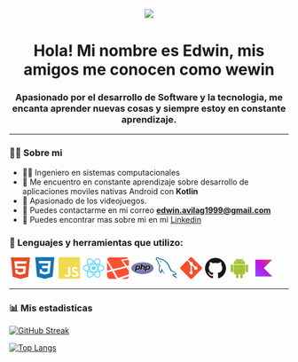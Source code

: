 <div id="header" align = 'center'>
    <img src="https://media.giphy.com/media/bGgsc5mWoryfgKBx1u/giphy.gif" width="200"/>
    <h1 align = 'center'>Hola! Mi nombre es Edwin, mis amigos me conocen como wewin</h1>
    <h3 align = 'center'> 
        Apasionado por el desarrollo de Software 
        y la tecnologia, me encanta aprender nuevas cosas 
        y siempre estoy en constante aprendizaje.
    </h3>
</div>

---
### 👨‍💻 Sobre mi
- 👨‍🎓 Ingeniero en sistemas computacionales
- 📱 Me encuentro en constante aprendizaje sobre desarrollo de aplicaciones moviles nativas Android con **Kotlin**
- 👾 Apasionado de los videojuegos.
- 📧 Puedes contactarme en mi correo **edwin.avilag1999@gmail.com**
- 🔎 Puedes encontrar mas sobre mi en mi [Linkedin](https://www.linkedin.com/in/edwinavilag/)

<div align = 'left'>
    <h3>🧰 Lenguajes y herramientas que utilizo:</h3>
    <img src="https://github.com/devicons/devicon/blob/master/icons/html5/html5-plain.svg" alt= 'HTML' width="40" height = '40'/>
    <img src="https://github.com/devicons/devicon/blob/master/icons/css3/css3-plain.svg" alt= 'CSS' width="40" height = '40'/>
    <img src="https://github.com/devicons/devicon/blob/master/icons/javascript/javascript-plain.svg" alt= 'Javascript' width="40" height = '40'/>
    <img src="https://github.com/devicons/devicon/blob/master/icons/react/react-original.svg" alt= 'React' width="40" height = '40'/>
    <img src="https://github.com/devicons/devicon/blob/master/icons/laravel/laravel-plain.svg" alt= 'laravel' width="40" height = '40'/>
    <img src="https://github.com/devicons/devicon/blob/master/icons/php/php-original.svg" alt= 'Php' width="40" height = '40'/>
    <img src="https://github.com/devicons/devicon/blob/master/icons/mysql/mysql-plain.svg" alt= 'SQL' width="40" height = '40'/>
    <img src="https://github.com/devicons/devicon/blob/master/icons/git/git-plain.svg" alt= 'GIT' width="40" height = '40'/>
    <img src="https://github.com/devicons/devicon/blob/master/icons/github/github-original.svg" alt= 'Github' width="40" height = '40'/>
    <img src="https://github.com/devicons/devicon/blob/master/icons/android/android-original.svg" alt= 'Android' width="40" height = '40'/>
    <img src="https://github.com/devicons/devicon/blob/master/icons/kotlin/kotlin-original.svg" alt= 'Kotlin' width="40" height = '40'/>
</div>

---
### 📊 Mis estadisticas
[![GitHub Streak](http://github-readme-streak-stats.herokuapp.com?user=wewineitor&theme=monokai&hide_border=true&locale=es)](https://git.io/streak-stats)

[![Top Langs](https://github-readme-stats.vercel.app/api/top-langs/?username=wewineitor&theme=monokai)](https://github.com/anuraghazra/github-readme-stats)
